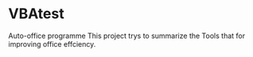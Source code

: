# VBAtest
Auto-office programme
This project trys to summarize the Tools that for improving office effciency.

